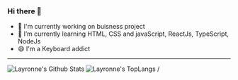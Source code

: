 ### Hi there 👋

- 🔭 I'm currently working on buisness project
- 🌱 I’m currently learning HTML, CSS and javaScript, ReactJs, TypeScript, NodeJs
- 😄 I'm a Keyboard addict

 ---
 
 <img align="left" alt="Layronne's Github Stats" src= "https://github-readme-stats.vercel.app/api?username=Layronne&show_icons=true&hide_border=true&theme=tokyonight" />

<img  alt="Layronne's TopLangs" src="https://github-readme-stats.vercel.app/api/top-langs/?username=Layronne&amp;langs_count=10&amp;include_all_commits=true&amp;count_private=true&amp;show_icons=true&amp;theme=tokyonight" style="max-width: 100%;">
/
